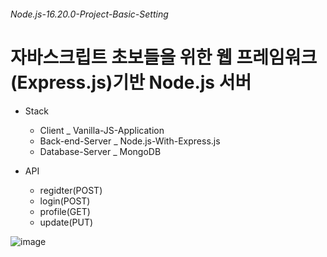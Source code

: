 ###### Node.js-16.20.0-Project-Basic-Setting

# **자바스크립트 초보**들을 위한 웹 프레임워크(Express.js)기반 Node.js 서버

- Stack
  - Client _ Vanilla-JS-Application
  - Back-end-Server _ Node.js-With-Express.js
  - Database-Server _ MongoDB
 
- API
  - regidter(POST)
  - login(POST)
  - profile(GET)
  - update(PUT)


![image](https://github.com/Didfor-C/Node.js-16.20.0-Project-Basic-Setting/assets/83444466/945e1c9f-46b0-4ddd-b28f-fdcf92a7b030)
